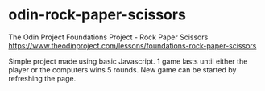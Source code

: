 # odin-rock-paper-scissors
The Odin Project Foundations Project - Rock Paper Scissors\
https://www.theodinproject.com/lessons/foundations-rock-paper-scissors

Simple project made using basic Javascript. 1 game lasts until either the player or the computers wins 5 rounds. New game can be started by refreshing the page.
